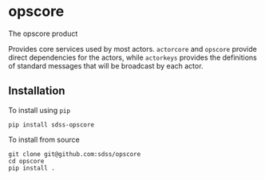 # opscore

The opscore product

Provides core services used by most actors. `actorcore` and `opscore` provide direct dependencies for the actors, while `actorkeys` provides the definitions of standard messages that will be broadcast by each actor.

## Installation

To install using `pip`

```(console)
pip install sdss-opscore
```

To install from source

```(console)
git clone git@github.com:sdss/opscore
cd opscore
pip install .
```
